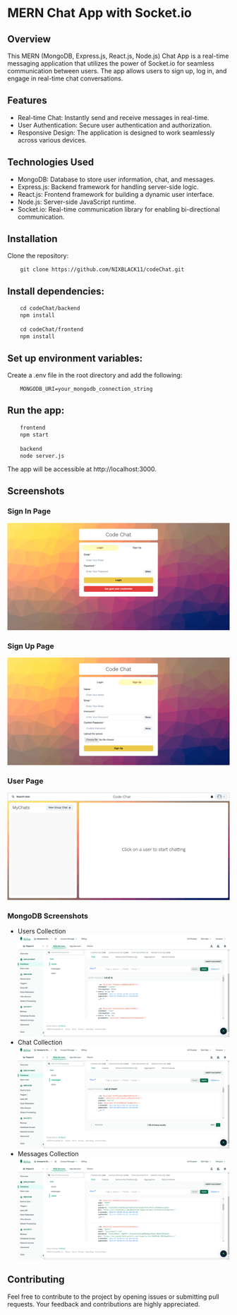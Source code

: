 # MERN Chat App with Socket.io
## Overview
This MERN (MongoDB, Express.js, React.js, Node.js) Chat App is a real-time messaging application that utilizes the power of Socket.io for seamless communication between users. The app allows users to sign up, log in, and engage in real-time chat conversations.

## Features
- Real-time Chat: Instantly send and receive messages in real-time.
- User Authentication: Secure user authentication and authorization.
- Responsive Design: The application is designed to work seamlessly across various devices.

## Technologies Used
- MongoDB: Database to store user information, chat, and messages.
- Express.js: Backend framework for handling server-side logic.
- React.js: Frontend framework for building a dynamic user interface.
- Node.js: Server-side JavaScript runtime.
- Socket.io: Real-time communication library for enabling bi-directional communication.

## Installation
Clone the repository:

        git clone https://github.com/NIXBLACK11/codeChat.git

## Install dependencies:

        cd codeChat/backend
        npm install

        cd codeChat/frontend
        npm install

## Set up environment variables:

Create a .env file in the root directory and add the following:

        MONGODB_URI=your_mongodb_connection_string

## Run the app:

        frontend
        npm start

        backend
        node server.js

The app will be accessible at http://localhost:3000.

## Screenshots

### Sign In Page
![Alt text](image.png)
### Sign Up Page
![Alt text](image-1.png)
### User Page
![Alt text](image-2.png)
### MongoDB Screenshots
- Users Collection
![Alt text](image-3.png)
- Chat Collection
![Alt text](image-4.png)
- Messages Collection
![Alt text](image-5.png)
## Contributing

Feel free to contribute to the project by opening issues or submitting pull requests. Your feedback and contributions are highly appreciated.










